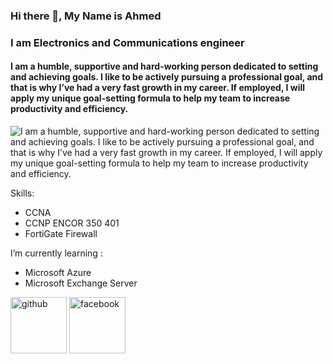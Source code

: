 
### Hi there 🤞, My Name is Ahmed
### I am Electronics and Communications engineer
#### I am a humble, supportive and hard-working person dedicated to setting and achieving goals. I like to be actively pursuing a professional goal, and that is why I’ve had a very fast growth in my career. If employed, I will apply my unique goal-setting formula to help my team to increase productivity and efficiency.
![I am a humble, supportive and hard-working person dedicated to setting and achieving goals. I like to be actively pursuing a professional goal, and that is why I’ve had a very fast growth in my career. If employed, I will apply my unique goal-setting formula to help my team to increase productivity and efficiency.](https://i.gifer.com/origin/43/43b2fe6d27de6f27ebf77526b937bed9_w200.gif)


Skills:
  * CCNA 
  * CCNP ENCOR 350 401
  * FortiGate Firewall

I’m currently learning :
  * Microsoft Azure
  * Microsoft Exchange Server 


[<img src='https://cdn.jsdelivr.net/npm/simple-icons@3.0.1/icons/github.svg' alt='github' height='90'>](https://github.com/A7MDshousha)  [<img src='https://cdn.jsdelivr.net/npm/simple-icons@3.0.1/icons/facebook.svg' alt='facebook' height='90'>](https://www.facebook.com/ahmed.shousha.524)  


